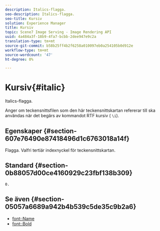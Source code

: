 ```yaml
---
description: Italics-flagga.
seo-description: Italics-flagga.
seo-title: Kursiv
solution: Experience Manager
title: Kursiv
topic: Scene7 Image Serving - Image Rendering API
uuid: 4a484a3f-18b9-4fa7-bcbb-2dee947e9c2a
translation-type: tm+mt
source-git-commit: b58b25ff4b2f6258a010097eb0a254105b0d912e
workflow-type: tm+mt
source-wordcount: '47'
ht-degree: 0%

---
```



# Kursiv{#italic}

Italics-flagga.

Anger om teckensnittsfilen som den här teckensnittskartan refererar till ska användas när det begärs av kommandot RTF kursiv ( `\i`).

## Egenskaper {#section-607e76490e87418496d1c6763018a14f}

Flagga. Valfri tertiär indexnyckel för teckensnittskartan.

## Standard {#section-0b88057d00ce4160929c23fbf138b309}

`0.`

## Se även {#section-05057a6689a942b4b539c5de35c9b2a6}

* [font::Name](r-name-font.md#reference_C55889877DC54AABB60734DCDE86EE76)
* [font::Bold](../../../../../is-api/image-catalog/image-serving-api-ref/c-image-catalog-reference/c-font-map-reference/r-bold-font.md#reference-f7b017ef67574a29abfc3954ab64159c)
